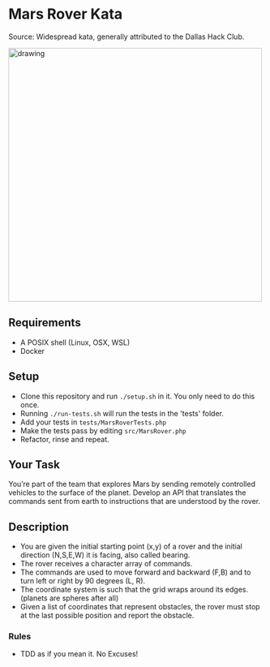 Mars Rover Kata
===============
Source: Widespread kata, generally attributed to the Dallas Hack Club.

<img src="https://upload.wikimedia.org/wikipedia/commons/d/d8/NASA_Mars_Rover.jpg" alt="drawing" width="500"/>

## Requirements
* A POSIX shell (Linux, OSX, WSL)
* Docker

## Setup
* Clone this repository and run `./setup.sh` in it. You only need to do this once.
* Running `./run-tests.sh` will run the tests in the 'tests' folder.
* Add your tests in `tests/MarsRoverTests.php`
* Make the tests pass by editing `src/MarsRover.php`
* Refactor, rinse and repeat.

## Your Task
You’re part of the team that explores Mars by sending remotely controlled vehicles to the surface of the planet.
Develop an API that translates the commands sent from earth to instructions that are understood by the rover.

## Description
* You are given the initial starting point (x,y) of a rover and the initial direction (N,S,E,W) it is facing, also called bearing.
* The rover receives a character array of commands.
* The commands are used to move forward and backward (F,B) and to turn left or right by 90 degrees (L, R).
* The coordinate system is such that the grid wraps around its edges. (planets are spheres after all)
* Given a list of coordinates that represent obstacles, the rover must stop at the last possible position and report the obstacle.

### Rules
* TDD as if you mean it. No Excuses!

